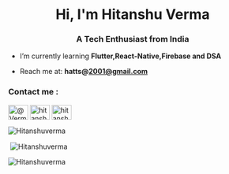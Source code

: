 <h1 align="center">Hi, I'm Hitanshu Verma</h1>
<h3 align="center">A Tech Enthusiast from India</h3>

- I’m currently learning **Flutter,React-Native,Firebase and DSA**

- Reach me at: **hatts@2001@gmail.com**

<h3 align="left">Contact me :</h3>
<p align="left">
<a href="https://twitter.com/Verma_Sahab07" target="blank"><img align="center" src="https://raw.githubusercontent.com/rahuldkjain/github-profile-readme-generator/master/src/images/icons/Social/twitter.svg" alt="@Verma_Sahab07" height="30" width="40" /></a>
<a href="https://www.instagram.com/hitanshu_verma/" target="blank"><img align="center" src="https://raw.githubusercontent.com/rahuldkjain/github-profile-readme-generator/master/src/images/icons/Social/instagram.svg" alt="hitanshu_verma" height="30" width="40" /></a>
<a href="https://www.codechef.com/users/hitanshu_verma" target="blank"><img align="center" src="https://cdn.jsdelivr.net/npm/simple-icons@3.1.0/icons/codechef.svg" alt="hitanshu_verma" height="30" width="40" /></a>
</p>

<p><img align="center"  src="https://github-readme-stats.vercel.app/api/top-langs?username=Hitanshuverma&show_icons=true&locale=en&layout=compact&theme=dark" alt="Hitanshuverma" /></p>


<p>&nbsp;<img align="center" src="https://github-readme-stats.vercel.app/api?username=Hitanshuverma&show_icons=true&locale=en&theme=dark" alt="Hitanshuverma" /></p>


<p><img align="center" src="https://github-readme-streak-stats.herokuapp.com/?user=Hitanshuverma&theme=dark" alt="Hitanshuverma" /></p>
